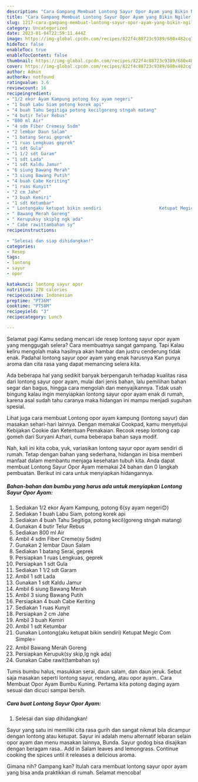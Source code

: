 ```yaml
---
description: "Cara Gampang Membuat Lontong Sayur Opor Ayam yang Bikin Ngiler, Buat Buka Puasa}"
title: "Cara Gampang Membuat Lontong Sayur Opor Ayam yang Bikin Ngiler, Buat Buka Puasa}"
slug: 1217-cara-gampang-membuat-lontong-sayur-opor-ayam-yang-bikin-ngiler-buat-buka-puasa
category: Uncategorized
date: 2023-01-04T22:59:11.444Z
image: https://img-global.cpcdn.com/recipes/822f4c88723c9389/680x482cq70/lontong-sayur-opor-ayam-foto-resep-utama.jpg
hideToc: false
enableToc: true
enableTocContent: false
thumbnail: https://img-global.cpcdn.com/recipes/822f4c88723c9389/680x482cq70/lontong-sayur-opor-ayam-foto-resep-utama.jpg
cover: https://img-global.cpcdn.com/recipes/822f4c88723c9389/680x482cq70/lontong-sayur-opor-ayam-foto-resep-utama.jpg
author: Admin
authorAv: notfound
ratingvalue: 3.6
reviewcount: 16
recipeingredient:
- "1/2 ekor Ayam Kampung potong 6sy ayam negeri"
- "1 buah Labu Siam potong korek api"
- "4 buah Tahu Segitiga potong kecilgoreng stngah matang"
- "4 butir Telur Rebus"
- "800 ml Air"
- "4 sdm Fiber Cremesy 5sdm"
- "2 lembar Daun Salam"
- "1 batang Serai geprek"
- "1 ruas Lengkuas geprek"
- "1 sdt Gula"
- "1 1/2 sdt Garam"
- "1 sdt Lada"
- "1 sdt Kaldu Jamur"
- "6 siung Bawang Merah"
- "3 siung Bawang Putih"
- "4 buah Cabe Keriting"
- "1 ruas Kunyit"
- "2 cm Jahe"
- "3 buah Kemiri"
- "1 sdt Ketumbar"
- " Lontongaku ketupat bikin sendiri                      Ketupat Megic Com Simple"
- " Bawang Merah Goreng"
- " Kerupuksy skiplg ngk ada"
- " Cabe rawittambahan sy"
recipeinstructions:

- "Selesai dan siap dihidangkan!"
categories:
- Resep
tags:
- lontong
- sayur
- opor

katakunci: lontong sayur opor 
nutrition: 278 calories
recipecuisine: Indonesian
preptime: "PT36M"
cooktime: "PT58M"
recipeyield: "3"
recipecategory: Lunch

---
```



Selamat pagi Kamu sedang mencari ide resep lontong sayur opor ayam yang menggugah selera? Cara membuatnya sangat gampang. Tapi Kalau keliru mengolah maka hasilnya akan hambar dan justru cenderung tidak enak. Padahal lontong sayur opor ayam yang enak harusnya Kan punya aroma dan cita rasa yang dapat memancing selera kita.


Ada beberapa hal yang sedikit banyak berpengaruh terhadap kualitas rasa dari lontong sayur opor ayam, mulai dari jenis bahan, lalu pemilihan bahan segar dan bagus, hingga cara mengolah dan menyajikannya. Tidak usah bingung kalau ingin menyiapkan lontong sayur opor ayam enak di rumah, karena asal sudah tahu caranya maka hidangan ini mampu menjadi suguhan spesial.

Lihat juga cara membuat Lontong opor ayam kampung (lontong sayur) dan masakan sehari-hari lainnya. Dengan memakai Cookpad, kamu menyetujui Kebijakan Cookie dan Ketentuan Pemakaian. Recook resep lontong cap gomeh dari Suryani Azhari, cuma beberapa bahan saya modif.


Nah, kali ini kita coba, yuk, variasikan lontong sayur opor ayam sendiri di rumah. Tetap dengan bahan yang sederhana, hidangan ini bisa memberi manfaat dalam membantu menjaga kesehatan tubuh kita. Anda dapat membuat Lontong Sayur Opor Ayam memakai 24 bahan dan 0 langkah pembuatan. Berikut ini cara untuk menyiapkan hidangannya.

<!--inarticleads1-->

##### Bahan-bahan dan bumbu yang harus ada untuk menyiapkan Lontong Sayur Opor Ayam:

1. Sediakan 1/2 ekor Ayam Kampung, potong 6(sy ayam negeri😊)
1. Sediakan 1 buah Labu Siam, potong korek api
1. Sediakan 4 buah Tahu Segitiga, potong kecil(goreng stngah matang)
1. Gunakan 4 butir Telur Rebus
1. Sediakan 800 ml Air
1. Ambil 4 sdm Fiber Creme(sy 5sdm)
1. Gunakan 2 lembar Daun Salam
1. Sediakan 1 batang Serai, geprek
1. Persiapkan 1 ruas Lengkuas, geprek
1. Persiapkan 1 sdt Gula
1. Sediakan 1 1/2 sdt Garam
1. Ambil 1 sdt Lada
1. Gunakan 1 sdt Kaldu Jamur
1. Ambil 6 siung Bawang Merah
1. Ambil 3 siung Bawang Putih
1. Persiapkan 4 buah Cabe Keriting
1. Sediakan 1 ruas Kunyit
1. Persiapkan 2 cm Jahe
1. Ambil 3 buah Kemiri
1. Ambil 1 sdt Ketumbar
1. Gunakan  Lontong(aku ketupat bikin sendiri)                      Ketupat Megic Com Simple⭐
1. Ambil  Bawang Merah Goreng
1. Persiapkan  Kerupuk(sy skip,lg ngk ada)
1. Gunakan  Cabe rawit(tambahan sy)


Tumis bumbu halus, masukkan serai, daun salam, dan daun jeruk. Sebut saja masakan seperti lontong sayur, rendang, atau opor ayam.. Cara Membuat Opor Ayam Bumbu Kuning. Pertama kita potong daging ayam sesuai dan dicuci sampai bersih. 

<!--inarticleads2-->

##### Cara buat Lontong Sayur Opor Ayam:


1. Selesai dan siap dihidangkan!

Sayur yang satu ini memiliki cita rasa gurih dan sangat nikmat bila dicampur dengan lontong atau ketupat. Sayur ini adalah menu alternatif lebaran selain opor ayam dan menu masakan lainnya, Bunda. Sayur godog bisa disajikan dengan beragam rasa.. Add in Salam leaves and lemongrass. Continue cooking the spices until it releases a delicious aroma. 

Gimana nih? Gampang kan? Itulah cara membuat lontong sayur opor ayam yang bisa anda praktikkan di rumah. Selamat mencoba!
